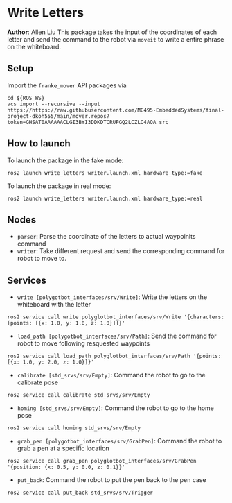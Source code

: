 # Write Letters
**Author**: Allen Liu
This package takes the input of the coordinates of each letter and send the command to the robot via `moveit` to write a entire phrase on the whiteboard.

## Setup
Import the `franke_mover` API packages via
```
cd ${ROS_WS}
vcs import --recursive --input https://https://raw.githubusercontent.com/ME495-EmbeddedSystems/final-project-dkoh555/main/mover.repos?token=GHSAT0AAAAAACLGI3BYI3DDKDTCRUFGQ2LCZLO4AOA src
```

## How to launch
To launch the package in the fake mode:
```
ros2 launch write_letters writer.launch.xml hardware_type:=fake
```

To launch the package in real mode:
```
ros2 launch write_letters writer.launch.xml hardware_type:=real
```
## Nodes
 - `parser`: Parse the coordinate of the letters to actual waypoinits command
 - `writer`: Take different request and send the corresponding command for robot to move to.

## Services
 - `write [polygotbot_interfaces/srv/Write]`: Write the letters on the whiteboard with the letter
 ```
 ros2 service call write polyglotbot_interfaces/srv/Write '{characters: [points: [{x: 1.0, y: 1.0, z: 1.0}]]}'
 ```
 - `load_path [polygotbot_interfaces/srv/Path]`: Send the command for robot to move following resquested waypoints
 ```
 ros2 service call load_path polyglotbot_interfaces/srv/Path '{points: [{x: 1.0, y: 2.0, z: 1.0}]}'
 ```
 - `calibrate [std_srvs/srv/Empty]`: Command the robot to go to the calibrate pose
 ```
 ros2 service call calibrate std_srvs/srv/Empty
 ```
 - `homing [std_srvs/srv/Empty]`: Command the robot to go to the home pose
  ```
 ros2 service call homing std_srvs/srv/Empty
 ```
 - `grab_pen [polygotbot_interfaces/srv/GrabPen]`: Command the robot to grab a pen at a specific location
 ```
 ros2 service call grab_pen polyglotbot_interfaces/srv/GrabPen '{position: {x: 0.5, y: 0.0, z: 0.1}}'
 ```
 - `put_back`: Command the robot to put the pen back to the pen case
 ```
 ros2 service call put_back std_srvs/srv/Trigger
 ```